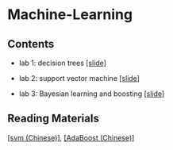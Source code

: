 # Machine-Learning

## Contents
* lab 1: decision trees [[slide]](https://github.com/txzhao/Machine-Learning/blob/master/decision-tree/dctrees.pdf)

* lab 2: support vector machine [[slide]](https://github.com/txzhao/Machine-Learning/blob/master/support-vector-machines/dctrees.pdf)

* lab 3: Bayesian learning and boosting [[slide]](https://github.com/txzhao/Machine-Learning/blob/master/bayesian-boosting/bayesian-boosting.pdf)

## Reading Materials
[[svm (Chinese)]](http://blog.csdn.net/v_july_v/article/details/7624837), 
[[AdaBoost (Chinese)]](http://blog.csdn.net/v_july_v/article/details/40718799)
